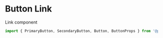 # Button Link

Link component

```js
import { PrimaryButton, SecondaryButton, Button, ButtonProps } from '@panenco/ui';
```

<!-- STORY -->
